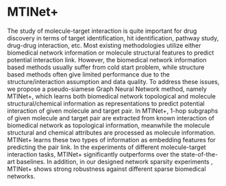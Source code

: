 # MTINet+
The study of molecule-target interaction  is quite important for drug discovery in terms of target identification, hit identification, pathway study, drug-drug interaction, etc. Most existing methodologies utilize either  biomedical network  information or molecule structural features to predict potential interaction link. However, the biomedical network information based methods  usually suffer from cold start problem, while structure based methods often give limited performance due to the structure/interaction assumption and data quality.  To address these issues, we propose a pseudo-siamese Graph Neural Network method, namely MTINet+, which learns both biomedical network topological  and molecule structural/chemical information  as  representations to predict potential interaction of given molecule and target pair. In MTINet+, 1-hop subgraphs of given molecule and target pair are extracted from known interaction of biomedical network as topological information, meanwhile the molecule structural and chemical  attributes are processed as molecule  information. MTINet+ learns these two types of information as embedding features for predicting the pair link.  In the experiments of different molecule-target interaction tasks, MTINet+ significantly outperforms over the state-of-the-art baselines. In addition, in our designed  network sparsity experiments , MTINet+ shows strong robustness against different sparse biomedical networks.
